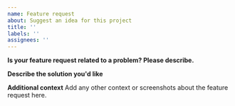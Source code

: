 ```yaml
---
name: Feature request
about: Suggest an idea for this project
title: ''
labels: ''
assignees: ''
---
```


**Is your feature request related to a problem? Please describe.**

<!-- A clear and concise description of what the problem is. Ex. I'm always frustrated when [...] -->

**Describe the solution you'd like**

<!-- A clear and concise description of what you want to happen. -->

**Additional context**
Add any other context or screenshots about the feature request here.
